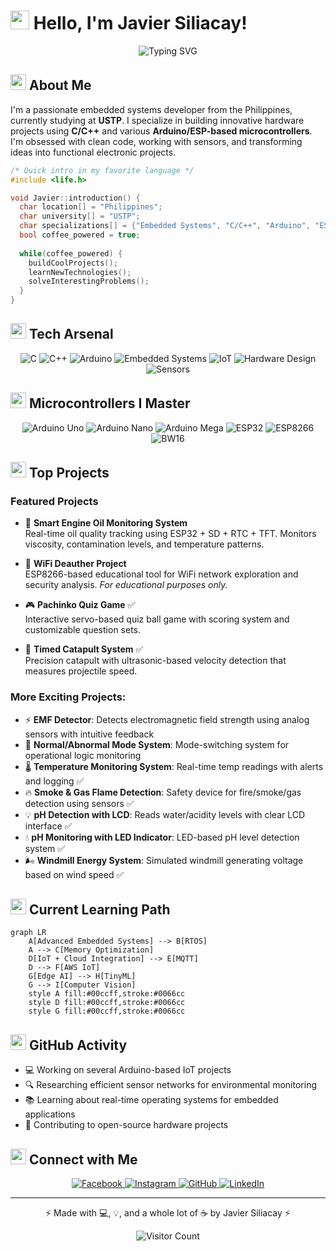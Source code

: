 # <img src="https://media.giphy.com/media/hvRJCLFzcasrR4ia7z/giphy.gif" width="30px"> Hello, I'm Javier Siliacay!

<div align="center">
  <img src="https://readme-typing-svg.herokuapp.com?font=Fira+Code&color=00FF66&center=true&vCenter=true&width=600&lines=Embedded+Systems+Developer;C/C%2B%2B+Arduino+Specialist;Microcontroller+Ethical+Hacker;Problem+Solver;Hardware+Enthusiast" alt="Typing SVG" />
</div>

## <img src="https://media.giphy.com/media/1ynCEtlgMPAeNAqdnu/giphy.gif" width="25px"> About Me

I'm a passionate embedded systems developer from the Philippines, currently studying at **USTP**. I specialize in building innovative hardware projects using **C/C++** and various **Arduino/ESP-based microcontrollers**. I'm obsessed with clean code, working with sensors, and transforming ideas into functional electronic projects.

```c
/* Quick intro in my favorite language */
#include <life.h>

void Javier::introduction() {
  char location[] = "Philippines";
  char university[] = "USTP";
  char specializations[] = {"Embedded Systems", "C/C++", "Arduino", "ESP32/ESP8266"};
  bool coffee_powered = true;
  
  while(coffee_powered) {
    buildCoolProjects();
    learnNewTechnologies();
    solveInterestingProblems();
  }
}
```

## <img src="https://media.giphy.com/media/WFZvB7VIXBgiz3oDXE/giphy.gif" width="25px"> Tech Arsenal

<p align="center">
  <img src="https://img.shields.io/badge/C-00599C?style=for-the-badge&logo=c&logoColor=white" alt="C" />
  <img src="https://img.shields.io/badge/C%2B%2B-00599C?style=for-the-badge&logo=c%2B%2B&logoColor=white" alt="C++" />
  <img src="https://img.shields.io/badge/Arduino-00979D?style=for-the-badge&logo=Arduino&logoColor=white" alt="Arduino" />
  <img src="https://img.shields.io/badge/Embedded%20Systems-FF6B6B?style=for-the-badge" alt="Embedded Systems" />
  <img src="https://img.shields.io/badge/IoT-1572B6?style=for-the-badge&logo=iot&logoColor=white" alt="IoT" />
  <img src="https://img.shields.io/badge/Hardware%20Design-333333?style=for-the-badge" alt="Hardware Design" />
  <img src="https://img.shields.io/badge/Sensors-4EAA25?style=for-the-badge" alt="Sensors" />
</p>

## <img src="https://media.giphy.com/media/cj87CxfRtrUifF3Ryk/giphy.gif" width="25px"> Microcontrollers I Master

<p align="center">
  <img src="https://img.shields.io/badge/Arduino%20Uno-00979D?style=for-the-badge&logo=arduino&logoColor=white" alt="Arduino Uno" />
  <img src="https://img.shields.io/badge/Arduino%20Nano-00979D?style=for-the-badge&logo=arduino&logoColor=white" alt="Arduino Nano" />
  <img src="https://img.shields.io/badge/Arduino%20Mega-00979D?style=for-the-badge&logo=arduino&logoColor=white" alt="Arduino Mega" />
  <img src="https://img.shields.io/badge/ESP32-2C3E50?style=for-the-badge" alt="ESP32" />
  <img src="https://img.shields.io/badge/ESP8266-4B4B4B?style=for-the-badge" alt="ESP8266" />
  <img src="https://img.shields.io/badge/BW16-ff9800?style=for-the-badge" alt="BW16" />
</p>

## <img src="https://media.giphy.com/media/R03zWv5p1oNSQd91EP/giphy.gif" width="25px"> Top Projects

### Featured Projects

- 🔧 **Smart Engine Oil Monitoring System**  
  Real-time oil quality tracking using ESP32 + SD + RTC + TFT. Monitors viscosity, contamination levels, and temperature patterns.

- 📡 **WiFi Deauther Project**  
  ESP8266-based educational tool for WiFi network exploration and security analysis. *For educational purposes only.*

- 🎮 **Pachinko Quiz Game** ✅  
  Interactive servo-based quiz ball game with scoring system and customizable question sets.

- 🎯 **Timed Catapult System** ✅  
  Precision catapult with ultrasonic-based velocity detection that measures projectile speed.

### More Exciting Projects:

- ⚡ **EMF Detector**: Detects electromagnetic field strength using analog sensors with intuitive feedback
- 🧪 **Normal/Abnormal Mode System**: Mode-switching system for operational logic monitoring
- 🌡️ **Temperature Monitoring System**: Real-time temp readings with alerts and logging ✅
- 🔥 **Smoke & Gas Flame Detection**: Safety device for fire/smoke/gas detection using sensors ✅
- 💡 **pH Detection with LCD**: Reads water/acidity levels with clear LCD interface ✅
- 💧 **pH Monitoring with LED Indicator**: LED-based pH level detection system ✅
- 🌬️ **Windmill Energy System**: Simulated windmill generating voltage based on wind speed ✅

## <img src="https://media.giphy.com/media/LmNwrBhejkK9EFP504/giphy.gif" width="25px"> Current Learning Path

```mermaid
graph LR
    A[Advanced Embedded Systems] --> B[RTOS]
    A --> C[Memory Optimization]
    D[IoT + Cloud Integration] --> E[MQTT]
    D --> F[AWS IoT]
    G[Edge AI] --> H[TinyML]
    G --> I[Computer Vision]
    style A fill:#00ccff,stroke:#0066cc
    style D fill:#00ccff,stroke:#0066cc
    style G fill:#00ccff,stroke:#0066cc
```

## <img src="https://media.giphy.com/media/CAIgh8LKFbIciGx5Q3/giphy.gif" width="25px"> GitHub Activity

- 💻 Working on several Arduino-based IoT projects
- 🔍 Researching efficient sensor networks for environmental monitoring
- 📚 Learning about real-time operating systems for embedded applications
- 🌱 Contributing to open-source hardware projects

## <img src="https://media.giphy.com/media/KcVtTHxaCXqSJQKoUx/giphy.gif" width="25px"> Connect with Me

<p align="center">
  <a href="https://www.facebook.com/siliacayjavier/" target="_blank">
    <img src="https://img.shields.io/badge/Facebook-1877F2?style=for-the-badge&logo=facebook&logoColor=white" alt="Facebook"/>
  </a>
  <a href="https://www.instagram.com/yaboi_vier" target="_blank">
    <img src="https://img.shields.io/badge/Instagram-E4405F?style=for-the-badge&logo=instagram&logoColor=white" alt="Instagram"/>
  </a>
  <a href="#" target="_blank">
    <img src="https://img.shields.io/badge/GitHub-100000?style=for-the-badge&logo=github&logoColor=white" alt="GitHub"/>
  </a>
  <a href="#" target="_blank">
    <img src="https://img.shields.io/badge/LinkedIn-0077B5?style=for-the-badge&logo=linkedin&logoColor=white" alt="LinkedIn"/>
  </a>
</p>

---

<div align="center">
  ⚡ Made with 💻, 💡, and a whole lot of ☕ by Javier Siliacay ⚡
  
  ![Visitor Count](https://profile-counter.glitch.me/YourUsername/count.svg)
</div>

